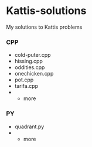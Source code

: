 # Kattis-solutions
My solutions to Kattis problems

### CPP
- cold-puter.cpp
- hissing.cpp
- oddities.cpp
- onechicken.cpp
- pot.cpp
- tarifa.cpp
- + more

### PY
- quadrant.py
- + more